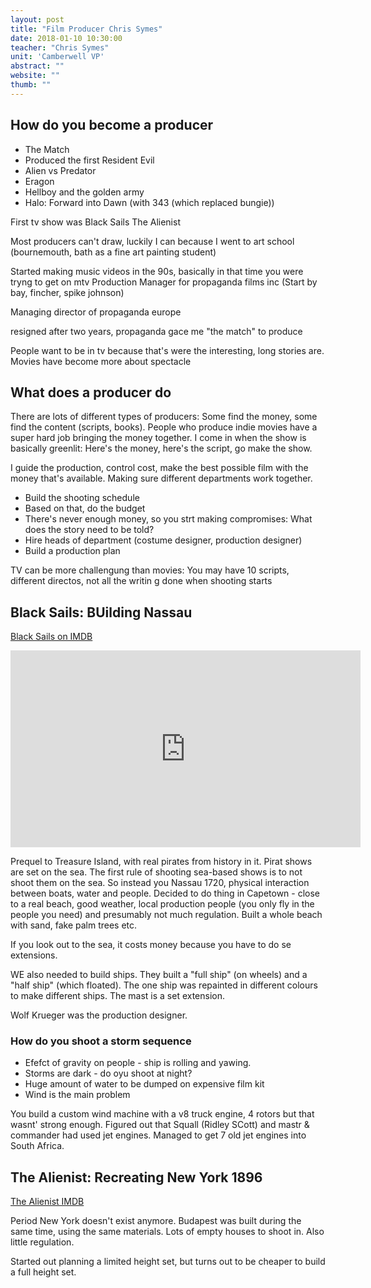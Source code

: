 ```yaml
---
layout: post
title: "Film Producer Chris Symes"
date: 2018-01-10 10:30:00
teacher: "Chris Symes"
unit: 'Camberwell VP'
abstract: ""
website: ""
thumb: ""
---
```


## How do you become a producer

- The Match
- Produced the first Resident Evil
- Alien vs Predator
- Eragon
- Hellboy and the golden army
- Halo: Forward into Dawn (with 343 (which replaced bungie))

First tv show was Black Sails
The Alienist

Most producers can't draw, luckily I can because I went to art school (bournemouth, bath as a fine art painting student)

Started making music videos in the 90s, basically in that time you were tryng to get on mtv
Production Manager for propaganda films inc (Start by bay, fincher, spike johnson)

Managing director of propaganda europe

resigned after two years, propaganda gace me "the match" to produce

People want to be in tv because that's were the interesting, long stories are. Movies have become more about spectacle

## What does a producer do

There are lots of different types of producers: Some find the money, some find the content (scripts, books). People who produce indie movies have a super hard job bringing the money together. I come in when the show is basically greenlit: Here's the money, here's the script, go make the show.

I guide the production, control cost, make the best possible film with the money that's available. Making sure different departments work together.

- Build the shooting schedule
- Based on that, do the budget
- There's never enough money, so you strt making compromises: What does the story need to be told?
- Hire heads of department (costume designer, production designer)
- Build a production plan

TV can be more challengung than movies: You may have 10 scripts, different directos, not all the writin g done when shooting starts

## Black Sails: BUilding Nassau
[Black Sails on IMDB](http://www.imdb.com/title/tt2375692/)
<iframe width="560" height="315" src="https://www.youtube.com/embed/gyJW2Xrf6EI?rel=0" frameborder="0" allow="autoplay; encrypted-media" allowfullscreen></iframe>

Prequel to Treasure Island, with real pirates from history in it. Pirat shows are set on the sea. The first rule of shooting sea-based shows is to not shoot them on the sea. So instead you Nassau 1720, physical interaction between boats, water and people. Decided to do thing in Capetown - close to a real beach, good weather, local production people (you only fly in the people you need) and presumably not much regulation. Built a whole beach with sand, fake palm trees etc.

If you look out to the sea, it costs money because you have to do se extensions. 

WE also needed to build ships. They built a "full ship" (on wheels) and a "half ship" (which floated). The one ship was repainted in different colours to make different ships. The mast is a set extension.

Wolf Krueger was the production designer.

### How do you shoot a storm sequence

- Efefct of gravity on people - ship is rolling and yawing.
- Storms are dark - do oyu shoot at night?
- Huge amount of water to be dumped on expensive film kit
- Wind is the main problem

You build a custom wind machine with a v8 truck engine, 4 rotors but that wasnt' strong enough. Figured out that Squall (Ridley SCott) and mastr & commander had used jet engines. Managed to get 7 old jet engines into South Africa.


## The Alienist: Recreating New York 1896
[The Alienist IMDB](http://www.imdb.com/title/tt4604612/)

Period New York doesn't exist anymore. Budapest was built during the same time, using the same materials. Lots of empty houses to shoot in. Also little regulation.

Started out planning a limited height set, but turns out to be cheaper to build a full height set.